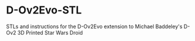 # D-Ov2Evo-STL
STLs and instructions for the D-Ov2Evo extension to Michael Baddeley's D-Ov2 3D Printed Star Wars Droid
